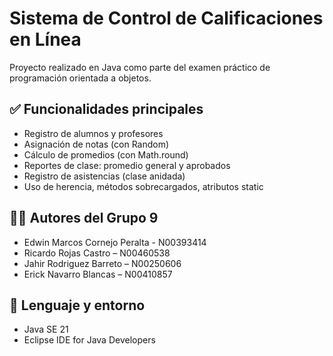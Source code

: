 # Sistema de Control de Calificaciones en Línea

Proyecto realizado en Java como parte del examen práctico de programación orientada a objetos.

## ✅ Funcionalidades principales

- Registro de alumnos y profesores
- Asignación de notas (con Random)
- Cálculo de promedios (con Math.round)
- Reportes de clase: promedio general y aprobados
- Registro de asistencias (clase anidada)
- Uso de herencia, métodos sobrecargados, atributos static

## 👨‍💻 Autores del Grupo 9

- Edwin Marcos Cornejo Peralta - N00393414  
- Ricardo Rojas Castro – N00460538  
- Jahir Rodriguez Barreto – N00250606  
- Erick Navarro Blancas – N00410857

## 📌 Lenguaje y entorno

- Java SE 21
- Eclipse IDE for Java Developers
